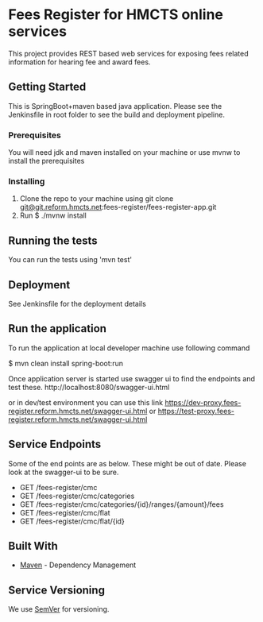 # Fees Register for HMCTS online services

This project provides REST based web services for exposing fees related information for hearing fee and award fees.

## Getting Started

This is SpringBoot+maven based java application. Please see the Jenkinsfile in root folder to see the build and deployment pipeline.

### Prerequisites

You will need jdk and maven installed on your machine or use mvnw to install the prerequisites

### Installing
1. Clone the repo to your machine using git clone git@git.reform.hmcts.net:fees-register/fees-register-app.git
2. Run $ ./mvnw install

## Running the tests

You can run the tests using 'mvn test'


## Deployment

See Jenkinsfile for the deployment details

## Run the application
To run the application at local developer machine use following command

$ mvn clean install spring-boot:run

Once application server is started use swagger ui to find the endpoints and test these. 
http://localhost:8080/swagger-ui.html

or in dev/test environment you can use this link
https://dev-proxy.fees-register.reform.hmcts.net/swagger-ui.html
or https://test-proxy.fees-register.reform.hmcts.net/swagger-ui.html

## Service Endpoints
Some of the end points are as below. These might be out of date. Please look at the swagger-ui to be sure. 

- GET /fees-register/cmc
- GET /fees-register/cmc/categories
- GET /fees-register/cmc/categories/{id}/ranges/{amount}/fees
- GET /fees-register/cmc/flat
- GET /fees-register/cmc/flat/{id}

## Built With

* [Maven](https://maven.apache.org/) - Dependency Management

## Service Versioning

We use [SemVer](http://semver.org/) for versioning.

